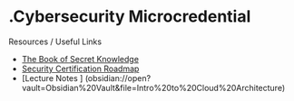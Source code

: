 # .Cybersecurity Microcredential

Resources / Useful Links
- [The Book of Secret Knowledge](https://github.com/trimstray/the-book-of-secret-knowledge)
- [Security Certification Roadmap](https://pauljerimy.com/security-certification-roadmap/)
- [Lecture Notes ] (obsidian://open?vault=Obsidian%20Vault&file=Intro%20to%20Cloud%20Architecture)
